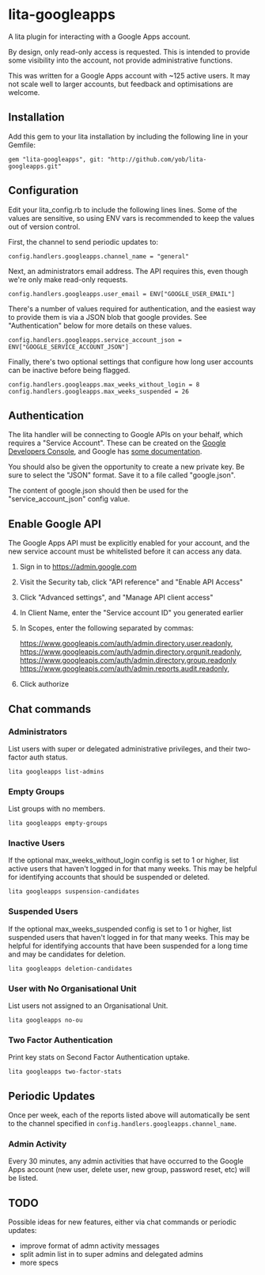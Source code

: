 # lita-googleapps

A lita plugin for interacting with a Google Apps account.

By design, only read-only access is requested. This is intended to provide some visibility
into the account, not provide administrative functions.

This was written for a Google Apps account with ~125 active users. It may not scale
well to larger accounts, but feedback and optimisations are welcome.

## Installation

Add this gem to your lita installation by including the following line in your Gemfile:

    gem "lita-googleapps", git: "http://github.com/yob/lita-googleapps.git"

## Configuration

Edit your lita\_config.rb to include the following lines lines. Some of the
values are sensitive, so using ENV vars is recommended to keep the values out
of version control.

First, the channel to send periodic updates to:

    config.handlers.googleapps.channel_name = "general"

Next, an administrators email address. The API requires this, even though
we're only make read-only requests.

    config.handlers.googleapps.user_email = ENV["GOOGLE_USER_EMAIL"]

There's a number of values required for authentication, and the easiest way to
provide them is via a JSON blob that google provides. See "Authentication" below for more
details on these values.

    config.handlers.googleapps.service_account_json = ENV["GOOGLE_SERVICE_ACCOUNT_JSON"]

Finally, there's two optional settings that configure how long user accounts
can be inactive before being flagged.

    config.handlers.googleapps.max_weeks_without_login = 8
    config.handlers.googleapps.max_weeks_suspended = 26

## Authentication

The lita handler will be connecting to Google APIs on your behalf, which
requires a "Service Account". These can be created on the [Google Developers
Console](https://console.developers.google.com/), and Google has [some
documentation](https://developers.google.com/identity/protocols/OAuth2ServiceAccount#creatinganaccount).

You should also be given the opportunity to create a new private key. Be sure to select
the "JSON" format. Save it to a file called "google.json".

The content of google.json should then be used for the "service\_account\_json"
config value.

## Enable Google API

The Google Apps API must be explicitly enabled for your account, and the new service account
must be whitelisted before it can access any data.

1. Sign in to https://admin.google.com
2. Visit the Security tab, click "API reference" and "Enable API Access"
3. Click "Advanced settings", and "Manage API client access"
4. In Client Name, enter the "Service account ID" you generated earlier
5. In Scopes, enter the following separated by commas:

     https://www.googleapis.com/auth/admin.directory.user.readonly,
     https://www.googleapis.com/auth/admin.directory.orgunit.readonly,
     https://www.googleapis.com/auth/admin.directory.group.readonly
     https://www.googleapis.com/auth/admin.reports.audit.readonly,

6. Click authorize

## Chat commands

### Administrators

List users with super or delegated administrative privileges, and their two-factor
auth status.

    lita googleapps list-admins

### Empty Groups

List groups with no members.

    lita googleapps empty-groups

### Inactive Users

If the optional max\_weeks\_without\_login config is set to 1 or higher, list
active users that haven't logged in for that many weeks.  This may be helpful
for identifying accounts that should be suspended or deleted.

    lita googleapps suspension-candidates

### Suspended Users

If the optional max\_weeks\_suspended config is set to 1 or higher, list
suspended users that haven't logged in for that many weeks. This may be helpful
for identifying accounts that have been suspended for a long time and may be
candidates for deletion.

    lita googleapps deletion-candidates

### User with No Organisational Unit

List users not assigned to an Organisational Unit.

    lita googleapps no-ou

### Two Factor Authentication

Print key stats on Second Factor Authentication uptake.

    lita googleapps two-factor-stats

## Periodic Updates

Once per week, each of the reports listed above will automatically be sent to
the channel specified in `config.handlers.googleapps.channel_name`.

### Admin Activity

Every 30 minutes, any admin activities that have occurred to the Google Apps
account (new user, delete user, new group, password reset, etc) will be listed.

## TODO

Possible ideas for new features, either via chat commands or periodic updates:

* improve format of admn activity messages
* split admin list in to super admins and delegated admins
* more specs
